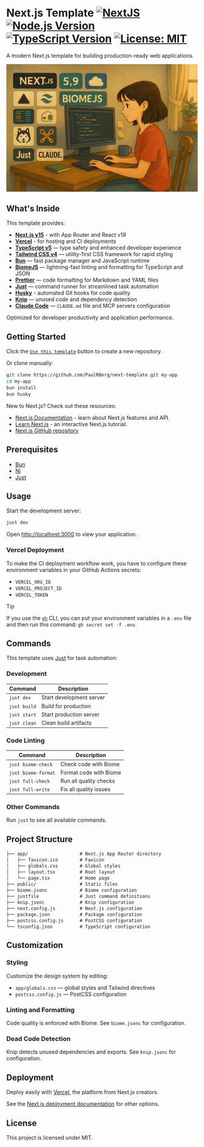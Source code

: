 # Next.js Template [![NextJS][next-badge]][next] [![Node.js Version][node-badge]][node-url] [![TypeScript Version][typescript-badge]][typescript-url] [![License: MIT][license-badge]][license-url]

[next]: https://nextjs.org/
[next-badge]: https://img.shields.io/badge/Next-black?style=flat&logo=next.js&logoColor=white
[node-badge]: https://img.shields.io/badge/node-%3E%3D20-green
[node-url]: https://nodejs.org
[typescript-badge]: https://img.shields.io/badge/typescript-5.9-blue
[typescript-url]: https://www.typescriptlang.org/
[license-badge]: https://img.shields.io/badge/License-MIT-orange.svg
[license-url]: https://opensource.org/licenses/MIT

A modern Next.js template for building production-ready web applications.

![Artwork](./artwork.jpg)

## What's Inside

This template provides:

- **[Next.js v15](https://nextjs.org)** - with App Router and React v19
- **[Vercel](https://vercel.com/guides/how-can-i-use-github-actions-with-vercel)** - for hosting and CI deployments
- **[TypeScript v5](https://typescriptlang.org)** — type safety and enhanced developer experience
- **[Tailwind CSS v4](https://tailwindcss.com)** — utility-first CSS framework for rapid styling
- **[Bun](https://bun.sh)** — fast package manager and JavaScript runtime
- **[BiomeJS](https://biomejs.dev)** — lightning-fast linting and formatting for TypeScript and JSON
- **[Prettier](https://prettier.io)** — code formatting for Markdown and YAML files
- **[Just](https://just.systems)** — command runner for streamlined task automation
- **[Husky](https://typicode.github.io/husky)** - automated Git hooks for code quality
- **[Knip](https://github.com/webpro/knip)** — unused code and dependency detection
- **[Claude Code](https://anthropic.com/claude-code)** — `CLAUDE.md` file and MCP servers configuration

Optimized for developer productivity and application performance.

## Getting Started

Click the [`Use this template`](https://github.com/PaulRBerg/next-template/generate) button to create a new repository.

Or clone manually:

```bash
git clone https://github.com/PaulRBerg/next-template.git my-app
cd my-app
bun install
bun husky
```

New to Next.js? Check out these resources:

- [Next.js Documentation](https://nextjs.org/docs) - learn about Next.js features and API.
- [Learn Next.js](https://nextjs.org/learn) - an interactive Next.js tutorial.
- [Next.js GitHub repository](https://github.com/vercel/next.js)

## Prerequisites

- [Bun](https://bun.sh)
- [Ni](https://github.com/antfu-collective/ni)
- [Just](https://just.systems)

## Usage

Start the development server:

```bash
just dev
```

Open [http://localhost:3000](http://localhost:3000) to view your application.

### Vercel Deployment

To make the CI deployment workflow work, you have to configure these environment variables in your GitHub Actions
secrets:

- `VERCEL_ORG_ID`
- `VERCEL_PROJECT_ID`
- `VERCEL_TOKEN`

> [!TIP]
>
> If you use the [`gh`](https://cli.github.com) CLI, you can put your environment variables in a `.env` file and then
> run this command: `gh secret set -f .env`.

## Commands

This template uses [Just](https://just.systems/) for task automation:

### Development

| Command      | Description              |
| ------------ | ------------------------ |
| `just dev`   | Start development server |
| `just build` | Build for production     |
| `just start` | Start production server  |
| `just clean` | Clean build artifacts    |

### Code Linting

| Command             | Description            |
| ------------------- | ---------------------- |
| `just biome-check`  | Check code with Biome  |
| `just biome-format` | Format code with Biome |
| `just full-check`   | Run all quality checks |
| `just full-write`   | Fix all quality issues |

### Other Commands

Run `just` to see all available commands.

## Project Structure

```tree
├── app/                   # Next.js App Router directory
│   ├── favicon.ico        # Favicon
│   ├── globals.css        # Global styles
│   ├── layout.tsx         # Root layout
│   └── page.tsx           # Home page
├── public/                # Static files
├── biome.jsonc            # Biome configuration
├── justfile               # Just command definitions
├── knip.jsonc             # Knip configuration
├── next.config.js         # Next.js configuration
├── package.json           # Package configuration
├── postcss.config.js      # PostCSS configuration
└── tsconfig.json          # TypeScript configuration
```

## Customization

### Styling

Customize the design system by editing:

- `app/globals.css` — global styles and Tailwind directives
- `postcss.config.js` — PostCSS configuration

### Linting and Formatting

Code quality is enforced with Biome. See `biome.jsonc` for configuration.

### Dead Code Detection

Knip detects unused dependencies and exports. See `knip.jsonc` for configuration.

## Deployment

Deploy easily with
[Vercel](https://vercel.com/new?utm_medium=default-template&filter=next.js&utm_source=create-next-app&utm_campaign=create-next-app-readme),
the platform from Next.js creators.

See the [Next.js deployment documentation](https://nextjs.org/docs/deployment) for other options.

## License

This project is licensed under MIT.
